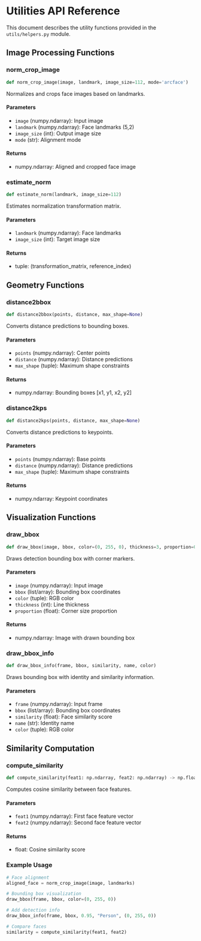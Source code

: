 # Utilities API Reference

This document describes the utility functions provided in the `utils/helpers.py` module.

## Image Processing Functions

### norm_crop_image
```python
def norm_crop_image(image, landmark, image_size=112, mode='arcface')
```

Normalizes and crops face images based on landmarks.

#### Parameters
- `image` (numpy.ndarray): Input image
- `landmark` (numpy.ndarray): Face landmarks (5,2)
- `image_size` (int): Output image size
- `mode` (str): Alignment mode

#### Returns
- numpy.ndarray: Aligned and cropped face image

### estimate_norm
```python
def estimate_norm(landmark, image_size=112)
```

Estimates normalization transformation matrix.

#### Parameters
- `landmark` (numpy.ndarray): Face landmarks
- `image_size` (int): Target image size

#### Returns
- tuple: (transformation_matrix, reference_index)

## Geometry Functions

### distance2bbox
```python
def distance2bbox(points, distance, max_shape=None)
```

Converts distance predictions to bounding boxes.

#### Parameters
- `points` (numpy.ndarray): Center points
- `distance` (numpy.ndarray): Distance predictions
- `max_shape` (tuple): Maximum shape constraints

#### Returns
- numpy.ndarray: Bounding boxes [x1, y1, x2, y2]

### distance2kps
```python
def distance2kps(points, distance, max_shape=None)
```

Converts distance predictions to keypoints.

#### Parameters
- `points` (numpy.ndarray): Base points
- `distance` (numpy.ndarray): Distance predictions
- `max_shape` (tuple): Maximum shape constraints

#### Returns
- numpy.ndarray: Keypoint coordinates

## Visualization Functions

### draw_bbox
```python
def draw_bbox(image, bbox, color=(0, 255, 0), thickness=3, proportion=0.2)
```

Draws detection bounding box with corner markers.

#### Parameters
- `image` (numpy.ndarray): Input image
- `bbox` (list/array): Bounding box coordinates
- `color` (tuple): RGB color
- `thickness` (int): Line thickness
- `proportion` (float): Corner size proportion

#### Returns
- numpy.ndarray: Image with drawn bounding box

### draw_bbox_info
```python
def draw_bbox_info(frame, bbox, similarity, name, color)
```

Draws bounding box with identity and similarity information.

#### Parameters
- `frame` (numpy.ndarray): Input frame
- `bbox` (list/array): Bounding box coordinates
- `similarity` (float): Face similarity score
- `name` (str): Identity name
- `color` (tuple): RGB color

## Similarity Computation

### compute_similarity
```python
def compute_similarity(feat1: np.ndarray, feat2: np.ndarray) -> np.float32
```

Computes cosine similarity between face features.

#### Parameters
- `feat1` (numpy.ndarray): First face feature vector
- `feat2` (numpy.ndarray): Second face feature vector

#### Returns
- float: Cosine similarity score

### Example Usage

```python
# Face alignment
aligned_face = norm_crop_image(image, landmarks)

# Bounding box visualization
draw_bbox(frame, bbox, color=(0, 255, 0))

# Add detection info
draw_bbox_info(frame, bbox, 0.95, "Person", (0, 255, 0))

# Compare faces
similarity = compute_similarity(feat1, feat2)
```
